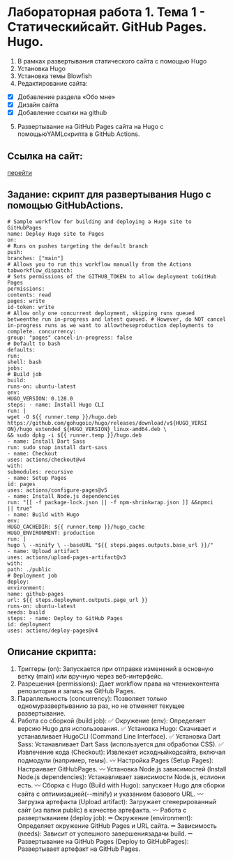 # Лабораторная работа 1. Тема 1 - Статическийсайт. GitHub Pages. Hugo. 

1. В рамках развертывания статического сайта с помощью Hugo
2. Установка Hugo
3. Установка темы Blowfish
4. Редактирование сайта:
- [x]  Добавление раздела «Обо мне»
- [x]  Дизайн сайта
- [x]  Добавление ссылки на github
5. Развертывание на GitHub Pages сайта на Hugo с помощьюYAMLскрипта в GitHub Actions.

## Ссылка на сайт:
[перейти](https://blohinavaleria.github.io/web-portfolio/)

## Задание: скрипт для развертывания Hugo с помощью GitHubActions.
```
# Sample workflow for building and deploying a Hugo site to GitHubPages
name: Deploy Hugo site to Pages
on:
# Runs on pushes targeting the default branch
push:
branches: ["main"]
# Allows you to run this workflow manually from the Actions tabworkflow_dispatch:
# Sets permissions of the GITHUB_TOKEN to allow deployment toGitHub Pages
permissions:
contents: read
pages: write
id-token: write
# Allow only one concurrent deployment, skipping runs queued betweenthe run in-progress and latest queued. # However, do NOT cancel in-progress runs as we want to allowtheseproduction deployments to complete. concurrency:
group: "pages" cancel-in-progress: false
# Default to bash
defaults:
run:
shell: bash
jobs:
# Build job
build:
runs-on: ubuntu-latest
env:
HUGO_VERSION: 0.128.0
steps: - name: Install Hugo CLI
run: |
wget -O ${{ runner.temp }}/hugo.deb
https://github.com/gohugoio/hugo/releases/download/v${HUGO_VERSI
ON}/hugo_extended_${HUGO_VERSION}_linux-amd64.deb \
&& sudo dpkg -i ${{ runner.temp }}/hugo.deb
- name: Install Dart Sass
run: sudo snap install dart-sass
- name: Checkout
uses: actions/checkout@v4
with:
submodules: recursive
- name: Setup Pages
id: pages
uses: actions/configure-pages@v5
- name: Install Node.js dependencies
run: "[[ -f package-lock.json || -f npm-shrinkwrap.json ]] &&npmci
|| true"
- name: Build with Hugo
env:
HUGO_CACHEDIR: ${{ runner.temp }}/hugo_cache
HUGO_ENVIRONMENT: production
run: |
hugo \ --minify \ --baseURL "${{ steps.pages.outputs.base_url }}/"
- name: Upload artifact
uses: actions/upload-pages-artifact@v3
with:
path: ./public
# Deployment job
deploy:
environment:
name: github-pages
url: ${{ steps.deployment.outputs.page_url }}
runs-on: ubuntu-latest
needs: build
steps: - name: Deploy to GitHub Pages
id: deployment
uses: actions/deploy-pages@v4
```

## Описание скрипта:
1. Триггеры (on): Запускается при отправке изменений в основную ветку (main) или вручную через веб-интерфейс.
2. Разрешения (permissions): Дает workflow права на чтениеконтента репозитория и запись на GitHub Pages.
3. Параллельность (concurrency): Позволяет только одномуразвертыванию за раз, но не отменяет текущее развертывание.
4. Работа со сборкой (build job):
:white_check_mark: Окружение (env): Определяет версию Hugo для использования.
:white_check_mark: Установка Hugo: Скачивает и устанавливает HugoCLI (Command Line Interface).
:white_check_mark: Установка Dart Sass: Устанавливает Dart Sass (используется для обработки CSS).
:white_check_mark: Извлечение кода (Checkout): Извлекает исходныйкодсайта, включая подмодули (например, темы).
:wavy_dash: Настройка Pages (Setup Pages): Настраивает GitHubPages.
:wavy_dash: Установка Node.js зависимостей (Install Node.js dependencies): Устанавливает зависимости Node.js, еслиони есть.
:wavy_dash: Сборка с Hugo (Build with Hugo): запускает Hugo для сборки сайта с оптимизацией(--minify) и указанием базового URL.
:wavy_dash: Загрузка артефакта (Upload artifact): Загружает сгенерированный сайт (из папки public) в качестве артефакта.
:wavy_dash: Работа с развертыванием (deploy job):
:heavy_minus_sign: Окружение (environment): Определяет окружение GitHub Pages и URL сайта.
:heavy_minus_sign: Зависимость (needs): Зависит от успешного завершениязадачи build.
:heavy_minus_sign: Развертывание на GitHub Pages (Deploy to GitHubPages): Развертывает артефакт на GitHub Pages.

